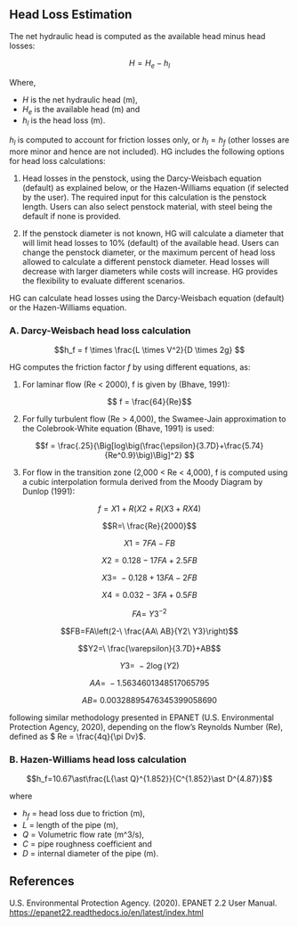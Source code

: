 ## Head Loss Estimation
The net hydraulic head is computed as the available head minus head losses:

$$H = H_e - h_l$$

Where,  

* $H$ is the net hydraulic head (m), 
* $H_e$ is the available head (m) and 
* $h_l$ is the head loss (m). 

$h_l$ is computed to account for friction losses only, or $h_l = h_f$ (other losses are more minor and hence are not included). HG includes the following options for head loss calculations: 

1. Head losses in the penstock, using the Darcy-Weisbach equation (default) as explained below, or the Hazen-Williams equation (if selected by the user). The required input for this calculation is the penstock length. Users can also select penstock material, with steel being the default if none is provided. 

2. If the penstock diameter is not known, HG will calculate a diameter that will limit head losses to 10% (default) of the available head. Users can change the penstock diameter, or the maximum percent of head loss allowed to calculate a different penstock diameter. Head losses will decrease with larger diameters while costs will increase. HG provides the flexibility to evaluate different scenarios. 

HG can calculate head losses using the Darcy-Weisbach equation (default) or the Hazen-Williams equation.  

### A. Darcy-Weisbach head loss calculation
$$h_f = f \times \frac{L \times V^2}{D \times 2g}  $$

HG computes the friction factor $f$ by using different equations, as:
1. For laminar flow (Re < 2000), f is given by (Bhave, 1991): 

$$ f = \frac{64}{Re}$$

2. For fully turbulent flow (Re > 4,000), the Swamee-Jain approximation to the Colebrook-White equation (Bhave, 1991) is used: 

$$f = \frac{.25}{\Big[log\big(\frac{\epsilon}{3.7D}+\frac{5.74}{Re^0.9}\big)\Big]^2}  $$

3. For flow in the transition zone (2,000 < Re < 4,000), f is computed using a cubic interpolation formula derived from the Moody Diagram by Dunlop (1991): 

$$f=X1+R(X2+R(X3+RX4)$$

$$R=\ \frac{Re}{2000}$$

$$X1=7FA-FB$$

$$X2=0.128-17FA+2.5FB$$

$$X3=\ -0.128+13FA-2FB$$

$$X4=0.032-3FA+0.5FB$$

$$FA=\ {Y3}^{-2}$$

$$FB=FA\left(2-\ \frac{AA\ AB}{Y2\ Y3}\right)$$

$$Y2=\ \frac{\varepsilon}{3.7D}+AB$$

$$Y3=\ -2\log(Y2)$$

$$AA=\ -1.5634601348517065795$$

$$AB=\ 0.00328895476345399058690$$

following similar methodology presented in EPANET (U.S. Environmental Protection Agency, 2020), depending on the flow’s Reynolds Number (Re), defined as $ Re = \frac{4q}{\pi Dv}$.

### B. Hazen-Williams head loss calculation

$$h_f=10.67\ast\frac{L{\ast Q}^{1.852}}{C^{1.852}\ast D^{4.87}}$$

where

* $h_f$ = head loss due to friction (m),
* $L$ = length of the pipe (m),
* $Q$ = Volumetric flow rate (m^3/s),
* $C$ = pipe roughness coefficient and
* $D$ = internal diameter of the pipe (m).

## References
U.S. Environmental Protection Agency. (2020). EPANET 2.2 User Manual. https://epanet22.readthedocs.io/en/latest/index.html 

